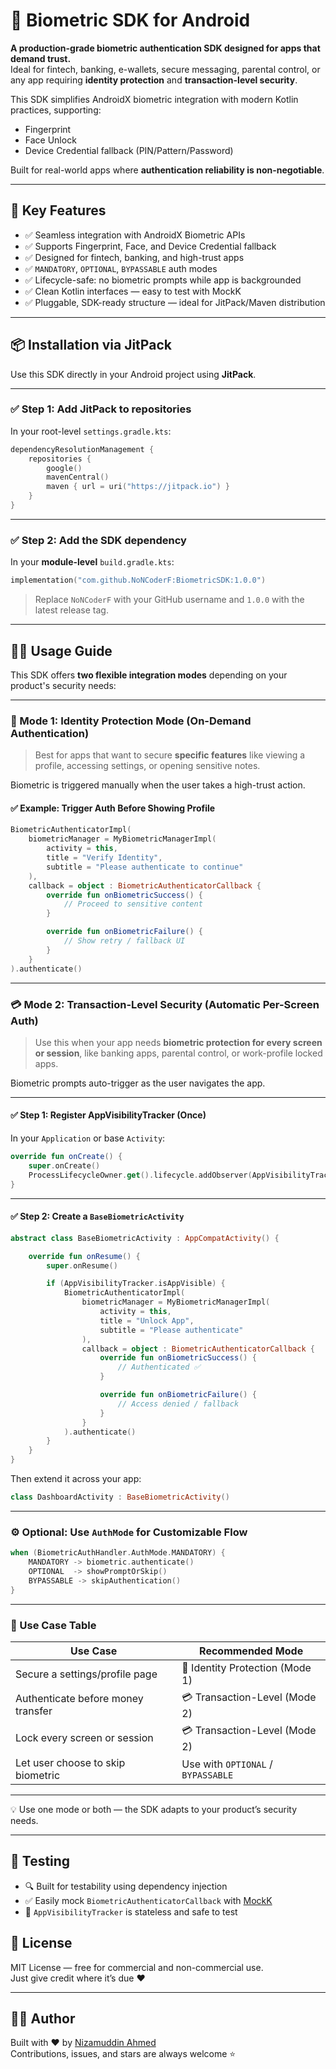 # 🔐 Biometric SDK for Android

**A production-grade biometric authentication SDK designed for apps that demand trust.**  
Ideal for fintech, banking, e-wallets, secure messaging, parental control, or any app requiring **identity protection** and **transaction-level security**.

This SDK simplifies AndroidX biometric integration with modern Kotlin practices, supporting:

- Fingerprint
- Face Unlock
- Device Credential fallback (PIN/Pattern/Password)

Built for real-world apps where **authentication reliability is non-negotiable**.

---


## 🚀 Key Features

- ✅ Seamless integration with AndroidX Biometric APIs
- ✅ Supports Fingerprint, Face, and Device Credential fallback
- ✅ Designed for fintech, banking, and high-trust apps
- ✅ `MANDATORY`, `OPTIONAL`, `BYPASSABLE` auth modes
- ✅ Lifecycle-safe: no biometric prompts while app is backgrounded
- ✅ Clean Kotlin interfaces — easy to test with MockK
- ✅ Pluggable, SDK-ready structure — ideal for JitPack/Maven distribution

---

## 📦 Installation via JitPack

Use this SDK directly in your Android project using **JitPack**.

---

### ✅ Step 1: Add JitPack to repositories

In your root-level `settings.gradle.kts`:

```kotlin
dependencyResolutionManagement {
    repositories {
        google()
        mavenCentral()
        maven { url = uri("https://jitpack.io") }
    }
}
```

---

### ✅ Step 2: Add the SDK dependency

In your **module-level** `build.gradle.kts`:

```kotlin
implementation("com.github.NoNCoderF:BiometricSDK:1.0.0")
```

> Replace `NoNCoderF` with your GitHub username and `1.0.0` with the latest release tag.

---

## 🧑‍💻 Usage Guide

This SDK offers **two flexible integration modes** depending on your product's security needs:

---

### 🔐 Mode 1: Identity Protection Mode (On-Demand Authentication)

> Best for apps that want to secure **specific features** like viewing a profile, accessing settings, or opening sensitive notes.

Biometric is triggered manually when the user takes a high-trust action.

#### ✅ Example: Trigger Auth Before Showing Profile

```kotlin
BiometricAuthenticatorImpl(
    biometricManager = MyBiometricManagerImpl(
        activity = this,
        title = "Verify Identity",
        subtitle = "Please authenticate to continue"
    ),
    callback = object : BiometricAuthenticatorCallback {
        override fun onBiometricSuccess() {
            // Proceed to sensitive content
        }

        override fun onBiometricFailure() {
            // Show retry / fallback UI
        }
    }
).authenticate()
```

---

### 💳 Mode 2: Transaction-Level Security (Automatic Per-Screen Auth)

> Use this when your app needs **biometric protection for every screen or session**, like banking apps, parental control, or work-profile locked apps.

Biometric prompts auto-trigger as the user navigates the app.

---

#### ✅ Step 1: Register AppVisibilityTracker (Once)

In your `Application` or base `Activity`:

```kotlin
override fun onCreate() {
    super.onCreate()
    ProcessLifecycleOwner.get().lifecycle.addObserver(AppVisibilityTracker)
}
```

---

#### ✅ Step 2: Create a `BaseBiometricActivity`

```kotlin
abstract class BaseBiometricActivity : AppCompatActivity() {

    override fun onResume() {
        super.onResume()

        if (AppVisibilityTracker.isAppVisible) {
            BiometricAuthenticatorImpl(
                biometricManager = MyBiometricManagerImpl(
                    activity = this,
                    title = "Unlock App",
                    subtitle = "Please authenticate"
                ),
                callback = object : BiometricAuthenticatorCallback {
                    override fun onBiometricSuccess() {
                        // Authenticated ✅
                    }

                    override fun onBiometricFailure() {
                        // Access denied / fallback
                    }
                }
            ).authenticate()
        }
    }
}
```

Then extend it across your app:

```kotlin
class DashboardActivity : BaseBiometricActivity()
```

---

### ⚙️ Optional: Use `AuthMode` for Customizable Flow

```kotlin
when (BiometricAuthHandler.AuthMode.MANDATORY) {
    MANDATORY -> biometric.authenticate()
    OPTIONAL  -> showPromptOrSkip()
    BYPASSABLE -> skipAuthentication()
}
```

---

### 🧭 Use Case Table

| Use Case                             | Recommended Mode                |
|--------------------------------------|----------------------------------|
| Secure a settings/profile page       | 🔐 Identity Protection (Mode 1)  |
| Authenticate before money transfer   | 💳 Transaction-Level (Mode 2)    |
| Lock every screen or session         | 💳 Transaction-Level (Mode 2)    |
| Let user choose to skip biometric    | Use with `OPTIONAL` / `BYPASSABLE` |

---

💡 Use one mode or both — the SDK adapts to your product’s security needs.

---

## 🧪 Testing

- 🔍 Built for testability using dependency injection
- ✅ Easily mock `BiometricAuthenticatorCallback` with [MockK](https://mockk.io)
- 🧼 `AppVisibilityTracker` is stateless and safe to test

## 📜 License

MIT License — free for commercial and non-commercial use.  
Just give credit where it’s due ❤️

---

## 👨‍💻 Author

Built with ❤️ by [Nizamuddin Ahmed](https://github.com/NoNCoderF)  
Contributions, issues, and stars are always welcome ⭐
